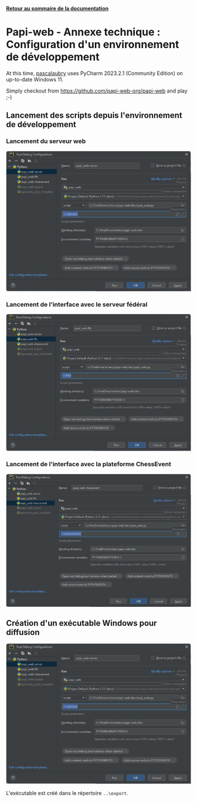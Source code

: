 **[Retour au sommaire de la documentation](../README.md)**

# Papi-web - Annexe technique : Configuration d'un environnement de développement

At this time, [pascalaubry](https://github.com/pascalaubry) uses PyCharm 2023.2.1 (Community Edition) on up-to-date Windows 11.

Simply checkout from https://github.com/papi-web-org/papi-web and play ;-)

## Lancement des scripts depuis l'environnement de développement

### Lancement du serveur web

![](images/dev-server.jpg)

### Lancement de l'interface avec le serveur fédéral

![](images/dev-ffe.jpg)

### Lancement de l'interface avec la plateforme ChessEvent

![](images/dev-chessevent.jpg)

## Création d'un exécutable Windows pour diffusion

![](images/dev-server.jpg)

L'exécutable est créé dans le répertoire `..\export`.
